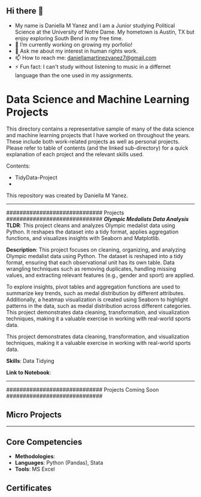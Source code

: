 ## Hi there 👋
- My name is Daniella M Yanez and I am a Junior studying Political Science at the University of Notre Dame. My hometown is Austin, TX but enjoy exploring South Bend in my free time.
- 🌱 I’m currently working on growing my porfolio!
- 💬 Ask me about my interest in human rights work.
- 📫 How to reach me: daniellamartinezyanez7@gmail.com
- ⚡ Fun fact: I can't study without listening to music in a differnet language than the one used in my assignments.

<!--
**daniella-yanez/daniella-yanez** is a ✨ _special_ ✨ repository because its `README.md` (this file) appears on your GitHub profile.
- My name is Daniella M Yanez and I am a Junior studying Political Science at the University of Notre Dame. My hometown is Austin, TX but enjoy exploring South Bend in my free time.
- 🌱 I’m currently working on growing my porfolio!
- 💬 Ask me about my interest in human rights work.
- 📫 How to reach me: daniellamartinezyanez7@gmail.com
- ⚡ Fun fact: I can't study without listening to music in a differnet language than the one used in my assignments.
-->


Data Science and Machine Learning Projects
========================

This directory contains a representative sample of many of the data science and machine learning projects that I have worked on throughout the years. These include both work-related projects as well as personal projects. Please refer to table of contents (and the linked sub-directory) for a quick explanation of each project and the relevant skills used. 

Contents:
- TidyData-Project
-

This repository was created by Daniella M Yanez.

----------------------------------------------------------------------------

#############################
Projects 
#############################
***Olympic Medalists Data Analysis***
**TLDR**:  This project cleans and analyzes Olympic medalist data using Python. It reshapes the dataset into a tidy format, applies aggregation functions, and visualizes insights with Seaborn and Matplotlib.

**Description**: This project focuses on cleaning, organizing, and analyzing Olympic medalist data using Python. The dataset is reshaped into a tidy format, ensuring that each observational unit has its own table. Data wrangling techniques such as removing duplicates, handling missing values, and extracting relevant features (e.g., gender and sport) are applied.

To explore insights, pivot tables and aggregation functions are used to summarize key trends, such as medal distribution by different attributes. Additionally, a heatmap visualization is created using Seaborn to highlight patterns in the data, such as medal distribution across different categories. This project demonstrates data cleaning, transformation, and visualization techniques, making it a valuable exercise in working with real-world sports data.

This project demonstrates data cleaning, transformation, and visualization techniques, making it a valuable exercise in working with real-world sports data.

**Skills**: Data Tidying 

**Link to Notebook**: 
    
----------------------------------------------------------------------------

#############################
Projects Coming Soon
#############################

## Micro Projects

    
----------------------------------------------------------------------------

## Core Competencies

- **Methodologies**: 
- **Languages**: Python (Pandas), Stata
- **Tools**: MS Excel

## Certificates

    
